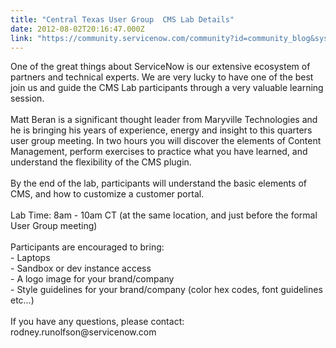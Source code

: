 ```yaml
---
title: "Central Texas User Group  CMS Lab Details"
date: 2012-08-02T20:16:47.000Z
link: "https://community.servicenow.com/community?id=community_blog&sys_id=b03d6ae5dbd0dbc01dcaf3231f9619b3"
---
```

<p>One of the great things about ServiceNow is our extensive ecosystem of partners and technical experts. We are very lucky to have one of the best join us and guide the CMS Lab participants through a very valuable learning session.<br /><br />Matt Beran is a significant thought leader from Maryville Technologies and he is bringing his years of experience, energy and insight to this quarters user group meeting. In two hours you will discover the elements of Content Management, perform exercises to practice what you have learned, and understand the flexibility of the CMS plugin. <br /><br />By the end of the lab, participants will understand the basic elements of CMS, and how to customize a customer portal.<br /><br />Lab Time: 8am - 10am CT (at the same location, and just before the formal User Group meeting)<br /><br />Participants are encouraged to bring:<br />- Laptops<br />- Sandbox or dev instance access<br />- A logo image for your brand/company<br />- Style guidelines for your brand/company (color hex codes, font guidelines etc…)<br /><br />If you have any questions, please contact: rodney.runolfson@servicenow.com</p>